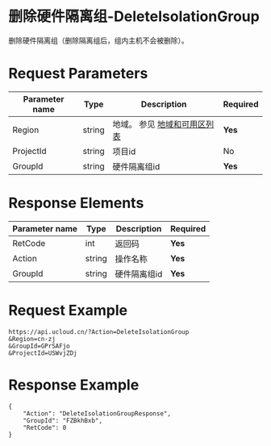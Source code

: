 # 删除硬件隔离组-DeleteIsolationGroup

删除硬件隔离组（删除隔离组后，组内主机不会被删除）。

# Request Parameters
|Parameter name|Type|Description|Required|
|---|---|---|---|
|Region|string|地域。 参见 [地域和可用区列表](../summary/regionlist.html)|**Yes**|
|ProjectId|string|项目id|No|
|GroupId|string|硬件隔离组id|**Yes**|

# Response Elements
|Parameter name|Type|Description|Required|
|---|---|---|---|
|RetCode|int|返回码|**Yes**|
|Action|string|操作名称|**Yes**|
|GroupId|string|硬件隔离组id|**Yes**|

# Request Example
```
https://api.ucloud.cn/?Action=DeleteIsolationGroup
&Region=cn-zj
&GroupId=GPrSAFjo
&ProjectId=USWvjZDj
```

# Response Example
```
{
    "Action": "DeleteIsolationGroupResponse", 
    "GroupId": "FZBkhBxb", 
    "RetCode": 0
}
```

